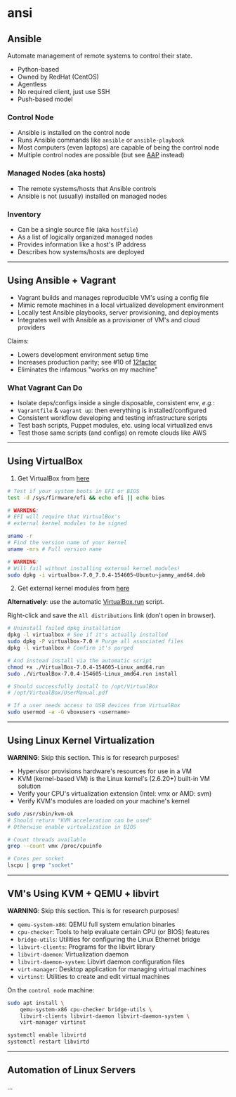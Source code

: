 # ansi

## Ansible

Automate management of remote systems to control their state.

- Python-based
- Owned by RedHat (CentOS)
- Agentless
- No required client, just use SSH
- Push-based model

### Control Node

- Ansible is installed on the control node
- Runs Ansible commands like `ansible` or `ansible-playbook`
- Most computers (even laptops) are capable of being the control node
- Multiple control nodes are possible (but see [AAP](https://www.redhat.com/en/resources/ansible-automation-platform-beginner-guide-ebook) instead)

### Managed Nodes (aka hosts)

- The remote systems/hosts that Ansible controls
- Ansible is not (usually) installed on managed nodes

### Inventory

- Can be a single source file (aka `hostfile`)
- As a list of logically organized managed nodes
- Provides information like a host's IP address
- Describes how systems/hosts are deployed

---

## Using Ansible + Vagrant

- Vagrant builds and manages reproducible VM's using a config file
- Mimic remote machines in a local virtualized development environment
- Locally test Ansible playbooks, server provisioning, and deployments
- Integrates well with Ansible as a provisioner of VM's and cloud providers

Claims:

- Lowers development environment setup time
- Increases production parity; see #10 of [12factor](https://12factor.net/dev-prod-parity)
- Eliminates the infamous "works on my machine"

### What Vagrant Can Do

- Isolate deps/configs inside a single disposable, consistent env, _e.g._:
- `Vagrantfile` & `vagrant up`: then everything is installed/configured
- Consistent workflow developing and testing infrastructure scripts
- Test bash scripts, Puppet modules, etc. using local virtualized envs
- Test those same scripts (and configs) on remote clouds like AWS

---

## Using VirtualBox

1. Get VirtualBox from [here](https://www.virtualbox.org/wiki/Linux_Downloads)

```bash
# Test if your system boots in EFI or BIOS
test -d /sys/firmware/efi && echo efi || echo bios

# WARNING:
# EFI will require that VirtualBox's
# external kernel modules to be signed

uname -r
# Find the version name of your kernel
uname -mrs # Full version name

# WARNING:
# Will fail without installing external kernel modules!
sudo dpkg -i virtualbox-7.0_7.0.4-154605~Ubuntu~jammy_amd64.deb
```

2. Get external kernel modules from [here](https://www.virtualbox.org/manual/UserManual.html#externalkernelmodules)

**Alternatively**: use the automatic [VirtualBox.run](https://www.virtualbox.org/wiki/Linux_Downloads) script.

Right-click and save the `All distributions` link (don't open in browser).

```bash
# Uninstall failed dpkg installation
dpkg -l virtualbox # See if it's actually installed
sudo dpkg -P virtualbox-7.0 # Purge all associated files
dpkg -l virtualbox # Confirm it's purged

# And instead install via the automatic script
chmod +x ./VirtualBox-7.0.4-154605-Linux_amd64.run
sudo ./VirtualBox-7.0.4-154605-Linux_amd64.run install

# Should successfully install to /opt/VirtualBox
# /opt/VirtualBox/UserManual.pdf

# If a user needs access to USB devices from VirtualBox
sudo usermod -a -G vboxusers <username>
```

---

## Using Linux Kernel Virtualization

**WARNING**: Skip this section. This is for research purposes!

- Hypervisor provisions hardware's resources for use in a VM
- KVM (kernel-based VM) is the Linux kernel's (2.6.20+) built-in VM solution
- Verify your CPU's virtualization extension (Intel: vmx or AMD: svm)
- Verify KVM's modules are loaded on your machine's kernel

```bash
sudo /usr/sbin/kvm-ok
# Should return "KVM acceleration can be used"
# Otherwise enable virtualization in BIOS

# Count threads available
grep --count vmx /proc/cpuinfo

# Cores per socket
lscpu | grep "socket"
```

---

## VM's Using KVM + QEMU + libvirt

**WARNING**: Skip this section. This is for research purposes!

- `qemu-system-x86`: QEMU full system emulation binaries
- `cpu-checker`: Tools to help evaluate certain CPU (or BIOS) features
- `bridge-utils`: Utilities for configuring the Linux Ethernet bridge
- `libvirt-clients`: Programs for the libvirt library
- `libvirt-daemon`: Virtualization daemon
- `libvirt-daemon-system`: Libvirt daemon configuration files
- `virt-manager`: Desktop application for managing virtual machines
- `virtinst`: Utilities to create and edit virtual machines

On the `control node` machine:

```bash
sudo apt install \
    qemu-system-x86 cpu-checker bridge-utils \
    libvirt-clients libvirt-daemon libvirt-daemon-system \
    virt-manager virtinst
```

```bash
systemctl enable libvirtd
systemctl restart libvirtd
```

---

## Automation of Linux Servers

...
